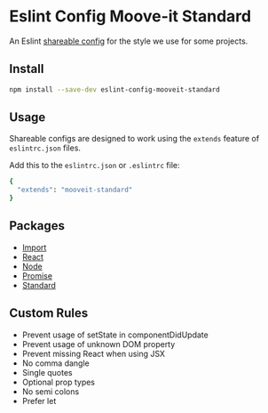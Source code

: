 # Eslint Config Moove-it Standard

An Eslint [shareable config](https://eslint.org/docs/developer-guide/shareable-configs) for the style we use for some projects.

## Install

```bash
npm install --save-dev eslint-config-mooveit-standard
```

## Usage

Shareable configs are designed to work using the `extends` feature of `eslintrc.json` files.

Add this to the `eslintrc.json` or `.eslintrc` file:

```bash
{
  "extends": "mooveit-standard"
}
```

## Packages

- [Import](https://www.npmjs.com/package/eslint-plugin-import)
- [React](https://www.npmjs.com/package/eslint-plugin-react)
- [Node](https://www.npmjs.com/package/eslint-plugin-node)
- [Promise](https://www.npmjs.com/package/eslint-plugin-promise)
- [Standard](https://www.npmjs.com/package/eslint-plugin-standard)

## Custom Rules

- Prevent usage of setState in componentDidUpdate
- Prevent usage of unknown DOM property
- Prevent missing React when using JSX 
- No comma dangle
- Single quotes
- Optional prop types
- No semi colons
- Prefer let